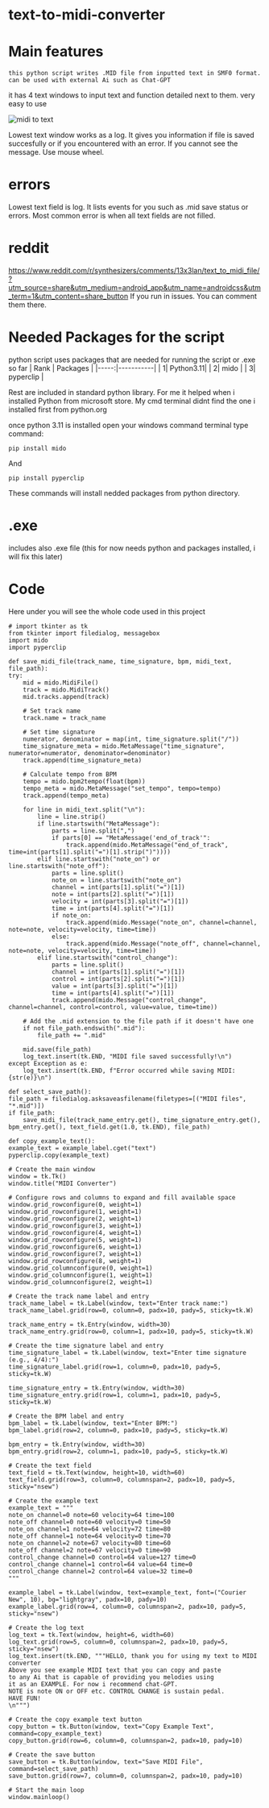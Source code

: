 # text-to-midi-converter
# Main features
`this python script writes .MID file from inputted text in SMF0 format. can be used with external Ai such as Chat-GPT`

it has 4 text windows to input text and function detailed next to them. very easy to use

![midi to text](https://github.com/potkolainen/text-to-midi/assets/135180930/4bf9aa96-6e3f-48dd-8c8e-a383a452ff7f)

Lowest text window works as a log. It gives you information if file is saved succesfully or if you encountered with an error. If you cannot see the message. Use mouse wheel. 

# errors
Lowest text field is log. 
It lists events for you such as .mid save status or errors. 
Most common error is when all text fields are not filled. 


# reddit

https://www.reddit.com/r/synthesizers/comments/13x3lan/text_to_midi_file/?utm_source=share&utm_medium=android_app&utm_name=androidcss&utm_term=1&utm_content=share_button
If you run in issues. You can comment them there. 

# Needed Packages for the script
python script uses packages that are needed for running the script or .exe so far
| Rank | Packages  |
|-----:|-----------|
|     1| Python3.11|
|     2| mido      |
|     3| pyperclip |

Rest are included in standard python library.
For me it helped when i installed Python from microsoft store. My cmd terminal didnt find the one i installed first from python.org

once python 3.11 is installed open your windows command terminal
type command:

    pip install mido
    
And

    pip install pyperclip
    
These commands will install nedded packages from python directory. 


# .exe
includes also .exe file (this for now needs python and packages installed, i will fix this later)

# Code
Here under you will see the whole code used in this project



    # import tkinter as tk
    from tkinter import filedialog, messagebox
    import mido
    import pyperclip

    def save_midi_file(track_name, time_signature, bpm, midi_text, file_path):
    try:
        mid = mido.MidiFile()
        track = mido.MidiTrack()
        mid.tracks.append(track)

        # Set track name
        track.name = track_name

        # Set time signature
        numerator, denominator = map(int, time_signature.split("/"))
        time_signature_meta = mido.MetaMessage("time_signature", numerator=numerator, denominator=denominator)
        track.append(time_signature_meta)

        # Calculate tempo from BPM
        tempo = mido.bpm2tempo(float(bpm))
        tempo_meta = mido.MetaMessage("set_tempo", tempo=tempo)
        track.append(tempo_meta)

        for line in midi_text.split("\n"):
            line = line.strip()
            if line.startswith("MetaMessage"):
                parts = line.split(",")
                if parts[0] == "MetaMessage('end_of_track'":
                    track.append(mido.MetaMessage("end_of_track", time=int(parts[1].split("=")[1].strip(")"))))
            elif line.startswith("note_on") or line.startswith("note_off"):
                parts = line.split()
                note_on = line.startswith("note_on")
                channel = int(parts[1].split("=")[1])
                note = int(parts[2].split("=")[1])
                velocity = int(parts[3].split("=")[1])
                time = int(parts[4].split("=")[1])
                if note_on:
                    track.append(mido.Message("note_on", channel=channel, note=note, velocity=velocity, time=time))
                else:
                    track.append(mido.Message("note_off", channel=channel, note=note, velocity=velocity, time=time))
            elif line.startswith("control_change"):
                parts = line.split()
                channel = int(parts[1].split("=")[1])
                control = int(parts[2].split("=")[1])
                value = int(parts[3].split("=")[1])
                time = int(parts[4].split("=")[1])
                track.append(mido.Message("control_change", channel=channel, control=control, value=value, time=time))

        # Add the .mid extension to the file path if it doesn't have one
        if not file_path.endswith(".mid"):
            file_path += ".mid"

        mid.save(file_path)
        log_text.insert(tk.END, "MIDI file saved successfully!\n")
    except Exception as e:
        log_text.insert(tk.END, f"Error occurred while saving MIDI: {str(e)}\n")

    def select_save_path():
    file_path = filedialog.asksaveasfilename(filetypes=[("MIDI files", "*.mid")])
    if file_path:
        save_midi_file(track_name_entry.get(), time_signature_entry.get(), bpm_entry.get(), text_field.get(1.0, tk.END), file_path)

    def copy_example_text():
    example_text = example_label.cget("text")
    pyperclip.copy(example_text)

    # Create the main window
    window = tk.Tk()
    window.title("MIDI Converter")

    # Configure rows and columns to expand and fill available space
    window.grid_rowconfigure(0, weight=1)
    window.grid_rowconfigure(1, weight=1)
    window.grid_rowconfigure(2, weight=1)
    window.grid_rowconfigure(3, weight=1)
    window.grid_rowconfigure(4, weight=1)
    window.grid_rowconfigure(5, weight=1)
    window.grid_rowconfigure(6, weight=1)
    window.grid_rowconfigure(7, weight=1)
    window.grid_rowconfigure(8, weight=1)
    window.grid_columnconfigure(0, weight=1)
    window.grid_columnconfigure(1, weight=1)
    window.grid_columnconfigure(2, weight=1)

    # Create the track name label and entry
    track_name_label = tk.Label(window, text="Enter track name:")
    track_name_label.grid(row=0, column=0, padx=10, pady=5, sticky=tk.W)

    track_name_entry = tk.Entry(window, width=30)
    track_name_entry.grid(row=0, column=1, padx=10, pady=5, sticky=tk.W)

    # Create the time signature label and entry
    time_signature_label = tk.Label(window, text="Enter time signature (e.g., 4/4):")
    time_signature_label.grid(row=1, column=0, padx=10, pady=5, sticky=tk.W)

    time_signature_entry = tk.Entry(window, width=30)
    time_signature_entry.grid(row=1, column=1, padx=10, pady=5, sticky=tk.W)

    # Create the BPM label and entry
    bpm_label = tk.Label(window, text="Enter BPM:")
    bpm_label.grid(row=2, column=0, padx=10, pady=5, sticky=tk.W)

    bpm_entry = tk.Entry(window, width=30)
    bpm_entry.grid(row=2, column=1, padx=10, pady=5, sticky=tk.W)

    # Create the text field
    text_field = tk.Text(window, height=10, width=60)
    text_field.grid(row=3, column=0, columnspan=2, padx=10, pady=5, sticky="nsew")

    # Create the example text
    example_text = """
    note_on channel=0 note=60 velocity=64 time=100
    note_off channel=0 note=60 velocity=0 time=50
    note_on channel=1 note=64 velocity=72 time=80
    note_off channel=1 note=64 velocity=0 time=70
    note_on channel=2 note=67 velocity=80 time=60
    note_off channel=2 note=67 velocity=0 time=90
    control_change channel=0 control=64 value=127 time=0
    control_change channel=1 control=64 value=64 time=0
    control_change channel=2 control=64 value=32 time=0
    """

    example_label = tk.Label(window, text=example_text, font=("Courier New", 10), bg="lightgray", padx=10, pady=10)
    example_label.grid(row=4, column=0, columnspan=2, padx=10, pady=5, sticky="nsew")

    # Create the log text
    log_text = tk.Text(window, height=6, width=60)
    log_text.grid(row=5, column=0, columnspan=2, padx=10, pady=5, sticky="nsew")
    log_text.insert(tk.END, """HELLO, thank you for using my text to MIDI converter
    Above you see example MIDI text that you can copy and paste
    to any Ai that is capable of providing you melodies using
    it as an EXAMPLE. For now i recommend chat-GPT.
    NOTE is note ON or OFF etc. CONTROL CHANGE is sustain pedal.
    HAVE FUN!
    \n""")

    # Create the copy example text button
    copy_button = tk.Button(window, text="Copy Example Text", command=copy_example_text)
    copy_button.grid(row=6, column=0, columnspan=2, padx=10, pady=10)
 
    # Create the save button
    save_button = tk.Button(window, text="Save MIDI File", command=select_save_path)
    save_button.grid(row=7, column=0, columnspan=2, padx=10, pady=10)

    # Start the main loop
    window.mainloop()

